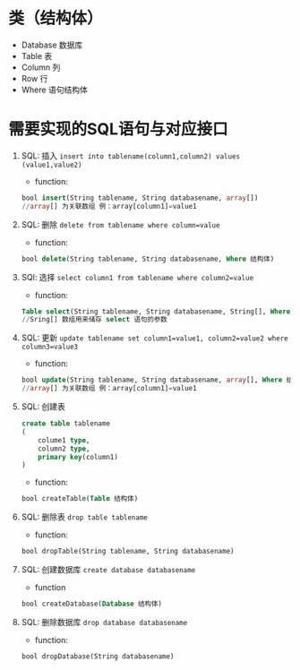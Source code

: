 ﻿# 类（结构体）
* Database 数据库
* Table 表
* Column 列
* Row  行
* Where 语句结构体


# 需要实现的SQL语句与对应接口

1. SQL: 插入
	`insert into tablename(column1,column2) values (value1,value2)`
    * function: 
	```sql
	bool insert(String tablename, String databasename, array[])
	//array[] 为关联数组 例：array[column1]=value1
	```

2. SQL: 删除
	`delete from tablename where column=value`
    * function:
    ```sql
	bool delete(String tablename, String databasename, Where 结构体)
	```

3. SQl: 选择
	`select column1 from tablename where column2=value`
    * function:
    ```sql
	Table select(String tablename, String databasename, String[], Where 结构体) 
	//Sring[] 数组用来储存 select 语句的参数
    ```
4. SQL: 更新
	`update tablename set column1=value1, column2=value2 where column3=value3`
    * function:
	```sql
    bool update(String tablename, String databasename, array[], Where 结构体)
	//array[] 为关联数组 例：array[column1]=value1
	```
	
5. SQL: 创建表
    ```sql
	create table tablename
	(
		colume1 type,
		column2 type,
		primary key(column1)
	)
	```
	
    * function:
    ```sql
	bool createTable(Table 结构体)
	```
	
6. SQL: 删除表
	`drop table tablename`
    * function:
    ```sql
	bool dropTable(String tablename, String databasename)
	```
	
7. SQL: 创建数据库
	`create database databasename`
    * function
    ```sql
	bool createDatabase(Database 结构体)
	```
	
8. SQL: 删除数据库
	`drop database databasename`
    * function:
    ```sql
	bool dropDatabase(String databasename)
	```
